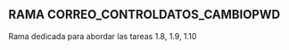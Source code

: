 RAMA CORREO_CONTROLDATOS_CAMBIOPWD
----------------------------------
Rama dedicada para abordar las tareas 1.8, 1.9, 1.10
